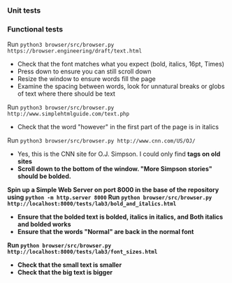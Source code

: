 ### Unit tests

### Functional tests

Run `python3 browser/src/browser.py https://browser.engineering/draft/text.html`
- Check that the font matches what you expect (bold, italics, 16pt, Times)
- Press down to ensure you can still scroll down
- Resize the window to ensure words fill the page
- Examine the spacing between words, look for unnatural breaks or globs of text where there should be text

Run `python3 browser/src/browser.py http://www.simplehtmlguide.com/text.php`
- Check that the word "however" in the first part of the page is in italics

Run `python3 browser/src/browser.py http://www.cnn.com/US/OJ/`
- Yes, this is the CNN site for O.J. Simpson. I could only find <b> tags on old sites
- Scroll down to the bottom of the window. "More Simpson stories" should be bolded.

Spin up a Simple Web Server on port 8000 in the base of the repository using `python -m http.server 8000`
Run `python browser/src/browser.py http://localhost:8000/tests/lab3/bold_and_italics.html`
- Ensure that the bolded text is bolded, italics in italics, and Both italics and bolded works
- Ensure that the words "Normal" are back in the normal font

Run `python browser/src/browser.py http://localhost:8000/tests/lab3/font_sizes.html`
- Check that the small text is smaller
- Check that the big text is bigger